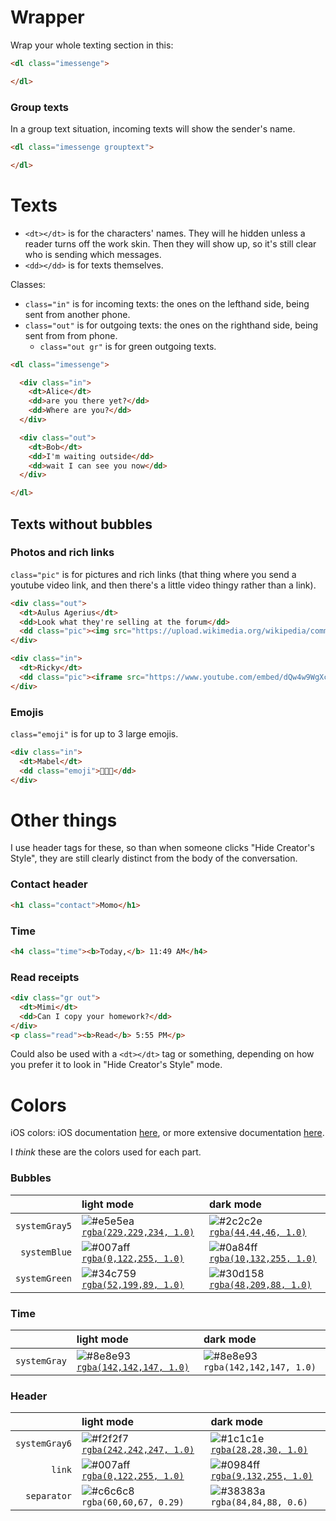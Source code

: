 # Wrapper
Wrap your whole texting section in this:
```html
<dl class="imessenge">

</dl>
```

### Group texts
In a group text situation, incoming texts will show the sender's name.
```html
<dl class="imessenge grouptext">

</dl>
```

# Texts
* `<dt></dt>` is for the characters' names. They will he hidden unless a reader turns off the work skin. Then they will show up, so it's still clear who is sending which messages.
* `<dd></dd>` is for texts themselves.

Classes:
* `class="in"` is for incoming texts: the ones on the lefthand side, being sent from another phone.
* `class="out"` is for outgoing texts: the ones on the righthand side, being sent from from phone.
  * `class="out gr"` is for green outgoing texts.

```html
<dl class="imessenge">

  <div class="in">
    <dt>Alice</dt>
    <dd>are you there yet?</dd>
    <dd>Where are you?</dd>
  </div>

  <div class="out">
    <dt>Bob</dt>
    <dd>I'm waiting outside</dd>
    <dd>wait I can see you now</dd>
  </div>

</dl>
```

## Texts without bubbles
### Photos and rich links
`class="pic"` is for pictures and rich links (that thing where you send a youtube video link, and then there's a little video thingy rather than a link).

```html
<div class="out">
  <dt>Aulus Agerius</dt>
  <dd>Look what they're selling at the forum</dd>
  <dd class="pic"><img src="https://upload.wikimedia.org/wikipedia/commons/7/71/Uncrossed_gladius.jpg" /></dd>
</div>
```
```html
<div class="in">
  <dt>Ricky</dt>
  <dd class="pic"><iframe src="https://www.youtube.com/embed/dQw4w9WgXcQ"></iframe></dd>
</div>
```

### Emojis
`class="emoji"` is for up to 3 large emojis.
```html
<div class="in">
  <dt>Mabel</dt>
  <dd class="emoji">💖💖💖</dd>
</div>
```


# Other things
I use header tags for these, so than when someone clicks "Hide Creator's Style", they are still clearly distinct from the body of the conversation.

### Contact header
```html
<h1 class="contact">Momo</h1>
```

### Time
```html
<h4 class="time"><b>Today,</b> 11:49 AM</h4>
```

### Read receipts
```html
<div class="gr out">
  <dt>Mimi</dt>
  <dd>Can I copy your homework?</dd>
</div>
<p class="read"><b>Read</b> 5:55 PM</p>
```
Could also be used with a `<dt></dt>` tag or something, depending on how you prefer it to look in "Hide Creator's Style" mode.

# Colors
iOS colors: iOS documentation [here](https://developer.apple.com/design/human-interface-guidelines/ios/visual-design/color/), or more extensive documentation [here](https://noahgilmore.com/blog/dark-mode-uicolor-compatibility/).

I _think_ these are the colors used for each part.

### Bubbles
|               | light mode | dark mode |
| ------------: | :--------- | :-------- |
| `systemGray5` | ![#e5e5ea](https://placehold.it/15/e5e5ea?text=+) [`rgba(229,229,234, 1.0)`](https://www.colorhexa.com/e5e5ea) | ![#2c2c2e](https://placehold.it/15/2c2c2e?text=+) [`rgba(44,44,46, 1.0)`](https://www.colorhexa.com/2c2c2e)
| `systemBlue`  | ![#007aff](https://placehold.it/15/007aff?text=+) [`rgba(0,122,255, 1.0)`](https://www.colorhexa.com/007aff) | ![#0a84ff](https://placehold.it/15/0a84ff?text=+) [`rgba(10,132,255, 1.0)`](https://www.colorhexa.com/0a84ff)
| `systemGreen` | ![#34c759](https://placehold.it/15/34c759?text=+) [`rgba(52,199,89, 1.0)`](https://www.colorhexa.com/34c759) | ![#30d158](https://placehold.it/15/30d158?text=+) [`rgba(48,209,88, 1.0)`](https://www.colorhexa.com/30d158)

### Time
|               | light mode | dark mode |
| ------------: | :--------- | :-------- |
| `systemGray`  | ![#8e8e93](https://placehold.it/15/8e8e93?text=+) [`rgba(142,142,147, 1.0)`](https://www.colorhexa.com/8e8e93) | ![#8e8e93](https://placehold.it/15/8e8e93?text=+) `rgba(142,142,147, 1.0)`

### Header
|               | light mode | dark mode |
| ------------: | :--------- | :-------- |
| `systemGray6` | ![#f2f2f7](https://placehold.it/15/f2f2f7?text=+) [`rgba(242,242,247, 1.0)`](https://www.colorhexa.com/f2f2f7) | ![#1c1c1e](https://placehold.it/15/1c1c1e?text=+) [`rgba(28,28,30, 1.0)`](https://www.colorhexa.com/1c1c1e)
| `link`        | ![#007aff](https://placehold.it/15/007aff?text=+) [`rgba(0,122,255, 1.0)`](https://www.colorhexa.com/007aff) | ![#0984ff](https://placehold.it/15/0984ff?text=+) [`rgba(9,132,255, 1.0)`](https://www.colorhexa.com/0984ff)
| `separator`   | ![#c6c6c8](https://placehold.it/15/c6c6c8?text=+) `rgba(60,60,67, 0.29)` | ![#38383a](https://placehold.it/15/38383a?text=+) `rgba(84,84,88, 0.6)`
